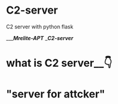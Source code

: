 # C2-server
C2 server with python flask 

__________Mrelite-APT_______
__________C2-server_________

# what is C2 server__👇
# "server for attcker"
